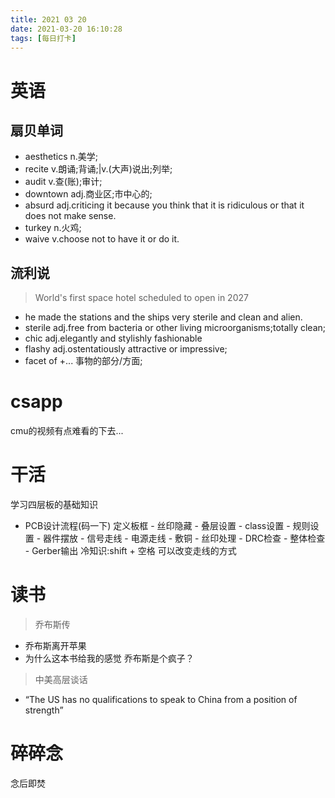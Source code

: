 ```yaml
---
title: 2021 03 20
date: 2021-03-20 16:10:28
tags: [每日打卡]
---
```

# 英语
## 扇贝单词
- aesthetics n.美学;
- recite v.朗诵;背诵;|v.(大声)说出;列举;
- audit v.查(账);审计;
- downtown adj.商业区;市中心的;
- absurd adj.criticing it because you think that it is ridiculous or that it does not make sense.
- turkey n.火鸡;
- waive v.choose not to have it or do it.
## 流利说
> World's first space hotel scheduled to open in 2027
- he made the stations and the ships very sterile and clean and alien.
- sterile adj.free from bacteria or other living microorganisms;totally clean;
- chic adj.elegantly and stylishly fashionable
- flashy adj.ostentatiously attractive or impressive;
- facet of +... 事物的部分/方面;
# csapp
cmu的视频有点难看的下去...
# 干活
学习四层板的基础知识
- PCB设计流程(码一下)
定义板框 - 丝印隐藏 - 叠层设置 - class设置 - 规则设置 - 器件摆放 - 信号走线 - 电源走线 - 敷铜 - 丝印处理 - DRC检查 - 整体检查 - Gerber输出
冷知识:shift + 空格 可以改变走线的方式
# 读书
> 乔布斯传
- 乔布斯离开苹果
- 为什么这本书给我的感觉 乔布斯是个疯子？
> 中美高层谈话
- “The US has no qualifications to speak to China from a position of strength”
# 碎碎念
念后即焚
